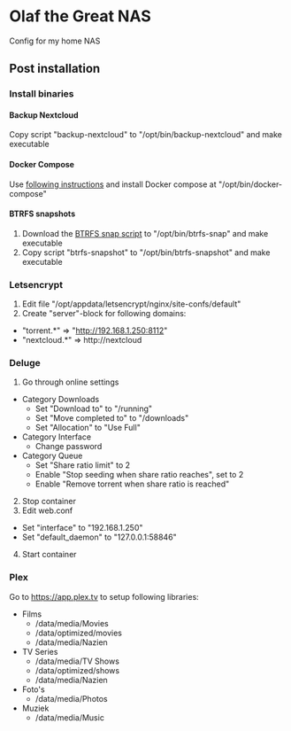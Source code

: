 # Olaf the Great NAS
Config for my home NAS

## Post installation

### Install binaries

#### Backup Nextcloud
Copy script "backup-nextcloud" to "/opt/bin/backup-nextcloud" and make executable

#### Docker Compose
Use [following instructions](https://docs.docker.com/compose/install/#install-compose) and install Docker compose at "/opt/bin/docker-compose"

#### BTRFS snapshots
1. Download the [BTRFS snap script](https://github.com/jf647/btrfs-snap) to "/opt/bin/btrfs-snap" and make executable
2. Copy script "btrfs-snapshot" to "/opt/bin/btrfs-snapshot" and make executable 

### Letsencrypt
1. Edit file "/opt/appdata/letsencrypt/nginx/site-confs/default"
2. Create "server"-block for following domains:
  - "torrent.*" => "http://192.168.1.250:8112"
  - "nextcloud.*" => http://nextcloud

### Deluge
1. Go through online settings
  - Category Downloads
    - Set "Download to" to "/running"
    - Set "Move completed to" to "/downloads"
    - Set "Allocation" to "Use Full"
  - Category Interface
    - Change password
  - Category Queue
    - Set "Share ratio limit" to 2
    - Enable "Stop seeding when share ratio reaches", set to 2
    - Enable "Remove torrent when share ratio is reached"
2. Stop container
3. Edit web.conf
  - Set "interface" to "192.168.1.250"
  - Set "default_daemon" to "127.0.0.1:58846"
4. Start container

### Plex
Go to https://app.plex.tv to setup following libraries:
- Films
  - /data/media/Movies
  - /data/optimized/movies
  - /data/media/Nazien
- TV Series
  - /data/media/TV Shows
  - /data/optimized/shows
  - /data/media/Nazien
- Foto's
  - /data/media/Photos
- Muziek
  - /data/media/Music

